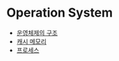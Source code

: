 # Operation System

- [운영체제의 구조](/os/os-structure.md)
- [캐시 메모리](/os/cache-memory.md)
- [프로세스](/os/process.md)
